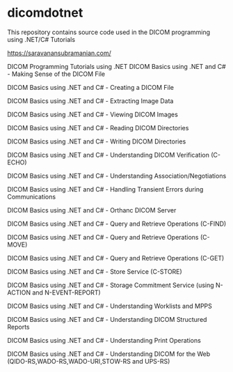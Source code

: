 # dicomdotnet
This repository contains source code used in the DICOM programming using .NET/C# Tutorials

https://saravanansubramanian.com/

DICOM Programming Tutorials using .NET
DICOM Basics using .NET and C# - Making Sense of the DICOM File

DICOM Basics using .NET and C# - Creating a DICOM File

DICOM Basics using .NET and C# - Extracting Image Data

DICOM Basics using .NET and C# - Viewing DICOM Images

DICOM Basics using .NET and C# - Reading DICOM Directories

DICOM Basics using .NET and C# - Writing DICOM Directories

DICOM Basics using .NET and C# - Understanding DICOM Verification (C-ECHO)

DICOM Basics using .NET and C# - Understanding Association/Negotiations

DICOM Basics using .NET and C# - Handling Transient Errors during Communications

DICOM Basics using .NET and C# - Orthanc DICOM Server

DICOM Basics using .NET and C# - Query and Retrieve Operations (C-FIND)

DICOM Basics using .NET and C# - Query and Retrieve Operations (C-MOVE)

DICOM Basics using .NET and C# - Query and Retrieve Operations (C-GET)

DICOM Basics using .NET and C# - Store Service (C-STORE)

DICOM Basics using .NET and C# - Storage Commitment Service (using N-ACTION and N-EVENT-REPORT)

DICOM Basics using .NET and C# - Understanding Worklists and MPPS

DICOM Basics using .NET and C# - Understanding DICOM Structured Reports

DICOM Basics using .NET and C# - Understanding Print Operations

DICOM Basics using .NET and C# - Understanding DICOM for the Web (QIDO-RS,WADO-RS,WADO-URI,STOW-RS and UPS-RS)
